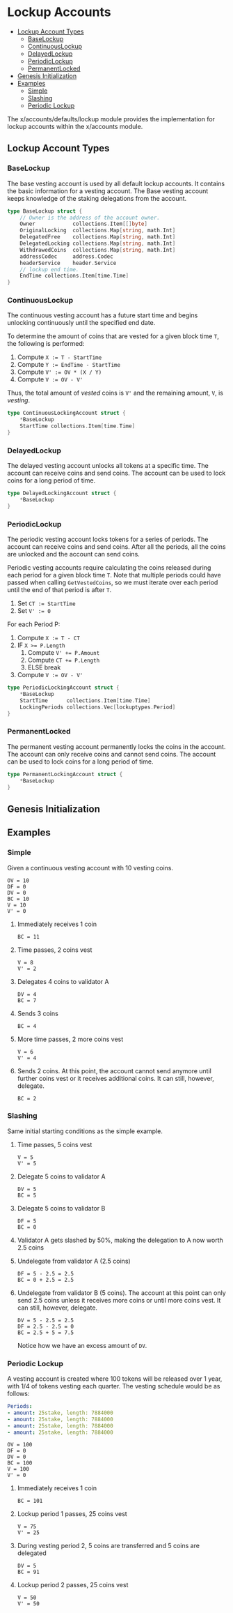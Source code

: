 # Lockup Accounts


* [Lockup Account Types](#lockup-account-types)
    * [BaseLockup](#baselockup)
    * [ContinuousLockup](#continuouslockup)
    * [DelayedLockup](#delayedlockup)
    * [PeriodicLockup](#periodiclockup)
    * [PermanentLocked](#permanentlocked)
* [Genesis Initialization](#genesis-initialization)
* [Examples](#examples)
    * [Simple](#simple)
    * [Slashing](#slashing)
    * [Periodic Lockup](#periodic-lockup)

The x/accounts/defaults/lockup module provides the implementation for lockup accounts within the x/accounts module.

## Lockup Account Types

### BaseLockup

The base vesting account is used by all default lockup accounts. It contains the basic information for a vesting account. The Base vesting account keeps knowledge of the staking delegations from the account.

```go
type BaseLockup struct {
	// Owner is the address of the account owner.
	Owner            collections.Item[[]byte]
	OriginalLocking  collections.Map[string, math.Int]
	DelegatedFree    collections.Map[string, math.Int]
	DelegatedLocking collections.Map[string, math.Int]
	WithdrawedCoins  collections.Map[string, math.Int]
	addressCodec     address.Codec
	headerService    header.Service
	// lockup end time.
	EndTime collections.Item[time.Time]
}
```

### ContinuousLockup

The continuous vesting account has a future start time and begins unlocking continuously until the specified end date.

To determine the amount of coins that are vested for a given block time `T`, the
following is performed:

1. Compute `X := T - StartTime`
2. Compute `Y := EndTime - StartTime`
3. Compute `V' := OV * (X / Y)`
4. Compute `V := OV - V'`

Thus, the total amount of _vested_ coins is `V'` and the remaining amount, `V`,
is _vesting_.

```go
type ContinuousLockingAccount struct {
	*BaseLockup
	StartTime collections.Item[time.Time]
}
```

### DelayedLockup

The delayed vesting account unlocks all tokens at a specific time. The account can receive coins and send coins. The account can be used to lock coins for a long period of time.

```go
type DelayedLockingAccount struct {
	*BaseLockup
}
```

### PeriodicLockup

The periodic vesting account locks tokens for a series of periods. The account can receive coins and send coins. After all the periods, all the coins are unlocked and the account can send coins.

Periodic vesting accounts require calculating the coins released during each period for a given block time `T`. Note that multiple periods could have passed when calling `GetVestedCoins`, so we must iterate over each period until the end of that period is after `T`.

1. Set `CT := StartTime`
2. Set `V' := 0`

For each Period P:

  1. Compute `X := T - CT`
  2. IF `X >= P.Length`
      1. Compute `V' += P.Amount`
      2. Compute `CT += P.Length`
      3. ELSE break
  3. Compute `V := OV - V'`

```go
type PeriodicLockingAccount struct {
	*BaseLockup
	StartTime      collections.Item[time.Time]
	LockingPeriods collections.Vec[lockuptypes.Period]
}
```

### PermanentLocked

The permanent vesting account permanently locks the coins in the account. The account can only receive coins and cannot send coins. The account can be used to lock coins for a long period of time.

```go
type PermanentLockingAccount struct {
	*BaseLockup
}
```

## Genesis Initialization

<!-- TODO: once implemented -->

## Examples

### Simple

Given a continuous vesting account with 10 vesting coins.

```text
OV = 10
DF = 0
DV = 0
BC = 10
V = 10
V' = 0
```

1. Immediately receives 1 coin

    ```text
    BC = 11
    ```

2. Time passes, 2 coins vest

    ```text
    V = 8
    V' = 2
    ```

3. Delegates 4 coins to validator A

    ```text
    DV = 4
    BC = 7
    ```

4. Sends 3 coins

    ```text
    BC = 4
    ```

5. More time passes, 2 more coins vest

    ```text
    V = 6
    V' = 4
    ```

6. Sends 2 coins. At this point, the account cannot send anymore until further
coins vest or it receives additional coins. It can still, however, delegate.

    ```text
    BC = 2
    ```

### Slashing

Same initial starting conditions as the simple example.

1. Time passes, 5 coins vest

    ```text
    V = 5
    V' = 5
    ```

2. Delegate 5 coins to validator A

    ```text
    DV = 5
    BC = 5
    ```

3. Delegate 5 coins to validator B

    ```text
    DF = 5
    BC = 0
    ```

4. Validator A gets slashed by 50%, making the delegation to A now worth 2.5 coins
5. Undelegate from validator A (2.5 coins)

    ```text
    DF = 5 - 2.5 = 2.5
    BC = 0 + 2.5 = 2.5
    ```

6. Undelegate from validator B (5 coins). The account at this point can only
send 2.5 coins unless it receives more coins or until more coins vest.
It can still, however, delegate.

    ```text
    DV = 5 - 2.5 = 2.5
    DF = 2.5 - 2.5 = 0
    BC = 2.5 + 5 = 7.5
    ```

    Notice how we have an excess amount of `DV`.

### Periodic Lockup

A vesting account is created where 100 tokens will be released over 1 year, with
1/4 of tokens vesting each quarter. The vesting schedule would be as follows:

```yaml
Periods:
- amount: 25stake, length: 7884000
- amount: 25stake, length: 7884000
- amount: 25stake, length: 7884000
- amount: 25stake, length: 7884000
```

```text
OV = 100
DF = 0
DV = 0
BC = 100
V = 100
V' = 0
```

1. Immediately receives 1 coin

    ```text
    BC = 101
    ```

2. Lockup period 1 passes, 25 coins vest

    ```text
    V = 75
    V' = 25
    ```

3. During vesting period 2, 5 coins are transferred and 5 coins are delegated

    ```text
    DV = 5
    BC = 91
    ```

4. Lockup period 2 passes, 25 coins vest

    ```text
    V = 50
    V' = 50
    ```
